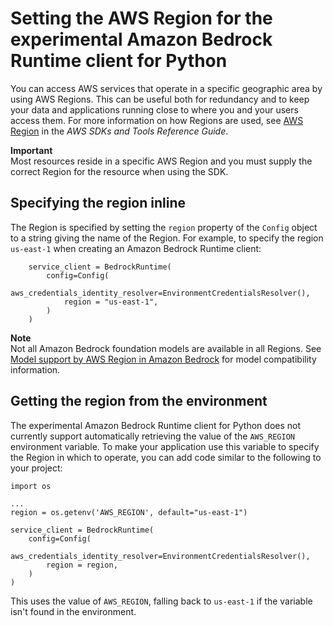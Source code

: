 # Setting the AWS Region for the experimental Amazon Bedrock Runtime client for Python<a name="region"></a>

You can access AWS services that operate in a specific geographic area by using AWS Regions\. This can be useful both for redundancy and to keep your data and applications running close to where you and your users access them\. For more information on how Regions are used, see [AWS Region](https://docs.aws.amazon.com/sdkref/latest/guide/feature-region.html) in the *AWS SDKs and Tools Reference Guide*\.

**Important**  
Most resources reside in a specific AWS Region and you must supply the correct Region for the resource when using the SDK\.

## Specifying the region inline<a name="region-setting"></a>

The Region is specified by setting the `region` property of the `Config` object to a string giving the name of the Region\. For example, to specify the region `us-east-1` when creating an Amazon Bedrock Runtime client:

```
    service_client = BedrockRuntime(
        config=Config(
            aws_credentials_identity_resolver=EnvironmentCredentialsResolver(),
            region = "us-east-1",
        )
    )
```

**Note**  
Not all Amazon Bedrock foundation models are available in all Regions\. See [Model support by AWS Region in Amazon Bedrock](https://docs.aws.amazon.com/bedrock/latest/userguide/models-regions.html) for model compatibility information\.

## Getting the region from the environment<a name="region-getting-from-environment"></a>

The experimental Amazon Bedrock Runtime client for Python does not currently support automatically retrieving the value of the `AWS_REGION` environment variable\. To make your application use this variable to specify the Region in which to operate, you can add code similar to the following to your project:

```
import os
    
...
region = os.getenv('AWS_REGION', default="us-east-1")
    
service_client = BedrockRuntime(
    config=Config(
        aws_credentials_identity_resolver=EnvironmentCredentialsResolver(),
        region = region,
    )
)
```

This uses the value of `AWS_REGION`, falling back to `us-east-1` if the variable isn't found in the environment\.